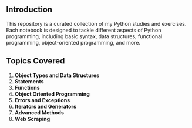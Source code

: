 ## Introduction
This repository is a curated collection of my Python studies and exercises. Each notebook is designed to tackle different aspects of Python programming, including basic syntax, data structures, functional programming, object-oriented programming, and more.

## Topics Covered
1. **Object Types and Data Structures**
2. **Statements**
3. **Functions**
4. **Object Oriented Programming**
5. **Errors and Exceptions**
6. **Iterators and Generators**
7. **Advanced Methods**
8. **Web Scraping**
